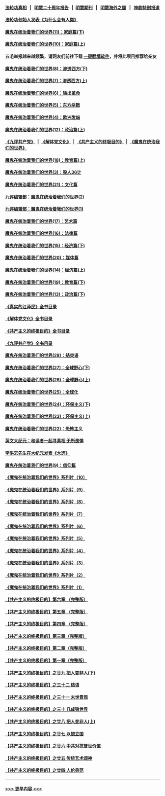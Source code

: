 #### [法轮功真相](https://github.com/gfw-breaker/truth/blob/master/README.md?t=0) &nbsp;&nbsp;|&nbsp;&nbsp; [明慧二十周年报告](https://github.com/gfw-breaker/mh-reports/blob/master/README.md?t=0) &nbsp;&nbsp;|&nbsp;&nbsp;[明慧期刊](https://github.com/gfw-breaker/mh-qikan) &nbsp;&nbsp;|&nbsp;&nbsp; [明慧海外之窗](https://github.com/gfw-breaker/mh-news/blob/master/README.md?t=0) &nbsp;&nbsp;|&nbsp;&nbsp; [神韵特别报道](https://github.com/gfw-breaker/mh-news/blob/master/shenyun.md?t=0)
#### [法轮功创始人发表《为什么会有人类》](../pages/nsc422/n13912117.md?t=04011243) 
#### [魔鬼在统治着我们的世界(11)：家庭篇(下)](../pages/nsc422/n10440961.md?t=04011243) 
#### [魔鬼在统治着我们的世界(10)：家庭篇(上)](../pages/nsc422/n10435448.md?t=04011243) 
#### 五毛举报越来越频繁，请网友们前往下载 [一键翻墙软件](https://github.com/gfw-breaker/ssr-accounts)，并将此项目推荐给亲友
#### [魔鬼在统治着我们的世界(8)：渗透西方(下)](../pages/nsc422/n10429603.md?t=04011243) 
#### [魔鬼在统治着我们的世界(7)：渗透西方(上)](../pages/nsc422/n10426013.md?t=04011243) 
#### [魔鬼在统治着我们的世界(6)：输出革命](../pages/nsc422/n10421536.md?t=04011243) 
#### [魔鬼在统治着我们的世界(5)：东方杀戮](../pages/nsc422/n10417707.md?t=04011243) 
#### [魔鬼在统治着我们的世界(4)：欧洲发端](../pages/nsc422/n10414890.md?t=04011243) 
#### [魔鬼在统治着我们的世界(12)：政治篇(上)](../pages/nsc422/n10444576.md?t=04011243) 
#### [《九评共产党》](https://github.com/begood0513/9ping.md/blob/master/README.md) &nbsp;|&nbsp; [《解体党文化》](../../../../jtdwh.md/blob/master/README.md)  &nbsp;|&nbsp; [《共产主义的终极目的》](../../../../gczydzjmd.md/blob/master/README.md) &nbsp;|&nbsp; [《魔鬼在统治我们的世界》](../../../../mgztzwmdsj.md/blob/master/README.md) 
#### [魔鬼在统治着我们的世界(18)：教育篇(上)](../pages/nsc422/n10526970.md?t=04011243) 
#### [魔鬼在统治着我们的世界(3)：毁人36计](../pages/nsc422/n10411583.md?t=04011243) 
#### [魔鬼在统治着我们的世界(21)：文化篇](../pages/nsc422/n10597706.md?t=04011243) 
#### [九评编辑部：魔鬼在统治着我们的世界(2)](../pages/nsc422/n10410036.md?t=04011243) 
#### [九评编辑部：魔鬼在统治着我们的世界(1)](../pages/nsc422/n10406825.md?t=04011243) 
#### [魔鬼在统治着我们的世界(17)：艺术篇](../pages/nsc422/n10499093.md?t=04011243) 
#### [魔鬼在统治着我们的世界(16)：法律篇](../pages/nsc422/n10485969.md?t=04011243) 
#### [魔鬼在统治着我们的世界(15)：经济篇(下)](../pages/nsc422/n10469975.md?t=04011243) 
#### [魔鬼在统治着我们的世界(20)：媒体篇](../pages/nsc422/n10586579.md?t=04011243) 
#### [魔鬼在统治着我们的世界(14)：经济篇(上)](../pages/nsc422/n10457370.md?t=04011243) 
#### [魔鬼在统治着我们的世界(19)：教育篇(下)](../pages/nsc422/n10564808.md?t=04011243) 
#### [魔鬼在统治着我们的世界(13)：政治篇(下)](../pages/nsc422/n10448270.md?t=04011243) 
#### [《真实的江泽民》全书目录](../pages/nsc422/n13721399.md?t=04011243) 
#### [《解体党文化》全书目录](../pages/nsc422/n13721157.md?t=04011243) 
#### [《共产主义的终极目的》全书目录](../pages/nsc422/n13721048.md?t=04011243) 
#### [《九评共产党》全书目录](../pages/nsc422/n13708085.md?t=04011243) 
#### [魔鬼在统治着我们的世界(28)：结束语](../pages/nsc422/n10936246.md?t=04011243) 
#### [魔鬼在统治着我们的世界(27)：全球野心(下)](../pages/nsc422/n10928319.md?t=04011243) 
#### [魔鬼在统治着我们的世界(26)：全球野心(上)](../pages/nsc422/n10900318.md?t=04011243) 
#### [魔鬼在统治着我们的世界(25)：全球化](../pages/nsc422/n10788205.md?t=04011243) 
#### [魔鬼在统治着我们的世界(24)：环保主义(下)](../pages/nsc422/n10695307.md?t=04011243) 
#### [魔鬼在统治着我们的世界(23)：环保主义(上)](../pages/nsc422/n10688613.md?t=04011243) 
#### [魔鬼在统治着我们的世界(22)：恐怖主义](../pages/nsc422/n10614727.md?t=04011243) 
#### [英文大纪元：和读者一起寻真相 无所畏惧](../pages/nsc422/n12542027.md?t=04011243) 
#### [李洪志先生在大纪元发表《大选》](../pages/nsc422/n12534746.md?t=04011243) 
#### [魔鬼在统治着我们的世界(9)：信仰篇](../pages/nsc422/n10432159.md?t=04011243) 
#### [《魔鬼在统治着我们的世界》系列片（10）](../pages/nsc422/n12292670.md?t=04011243) 
#### [《魔鬼在统治着我们的世界》系列片（9）](../pages/nsc422/n12290859.md?t=04011243) 
#### [《魔鬼在统治着我们的世界》系列片（8）](../pages/nsc422/n12287445.md?t=04011243) 
#### [《魔鬼在统治着我们的世界》系列片（7）](../pages/nsc422/n12283425.md?t=04011243) 
#### [《魔鬼在统治着我们的世界》系列片（6）](../pages/nsc422/n12282314.md?t=04011243) 
#### [《魔鬼在统治着我们的世界》系列片（5）](../pages/nsc422/n12281419.md?t=04011243) 
#### [《魔鬼在统治着我们的世界》系列片（4）](../pages/nsc422/n12274024.md?t=04011243) 
#### [《魔鬼在统治着我们的世界》系列片（3）](../pages/nsc422/n12271322.md?t=04011243) 
#### [《魔鬼在统治着我们的世界》系列片（2）](../pages/nsc422/n12269049.md?t=04011243) 
#### [《魔鬼在统治着我们的世界》系列片（1）](../pages/nsc422/n12267575.md?t=04011243) 
#### [【共产主义的终极目的】第六章 （完整版）](../pages/nsc422/n11428913.md?t=04011243) 
#### [【共产主义的终极目的】第五章 （完整版）](../pages/nsc422/n11428912.md?t=04011243) 
#### [【共产主义的终极目的】第四章 （完整版）](../pages/nsc422/n11428907.md?t=04011243) 
#### [【共产主义的终极目的】第三章（完整版）](../pages/nsc422/n11428848.md?t=04011243) 
#### [【共产主义的终极目的】第二章（完整版）](../pages/nsc422/n11428831.md?t=04011243) 
#### [【共产主义的终极目的】第一章（完整版）](../pages/nsc422/n11417651.md?t=04011243) 
#### [【共产主义的终极目的】之廿九 把人变非人(下)](../pages/nsc422/n11344140.md?t=04011243) 
#### [【共产主义的终极目的】之三十二 结语](../pages/nsc422/n11360535.md?t=04011243) 
#### [【共产主义的终极目的】之三十一 末世景观](../pages/nsc422/n11351129.md?t=04011243) 
#### [【共产主义的终极目的】之三十 几成狼世界](../pages/nsc422/n11348280.md?t=04011243) 
#### [【共产主义的终极目的】之廿八 把人变非人(上)](../pages/nsc422/n11340492.md?t=04011243) 
#### [【共产主义的终极目的】之廿七 以恨立国](../pages/nsc422/n11336944.md?t=04011243) 
#### [【共产主义的终极目的】之廿六 中共对抗普世价值](../pages/nsc422/n11324785.md?t=04011243) 
#### [【共产主义的终极目的】之廿五 传统艺术颂神](../pages/nsc422/n11296396.md?t=04011243) 
#### [【共产主义的终极目的】之廿四 人伦典范](../pages/nsc422/n11296397.md?t=04011243) 

----
#### [ >>> 更早内容 <<< ](../indexes/nsc422-earlier.md)
